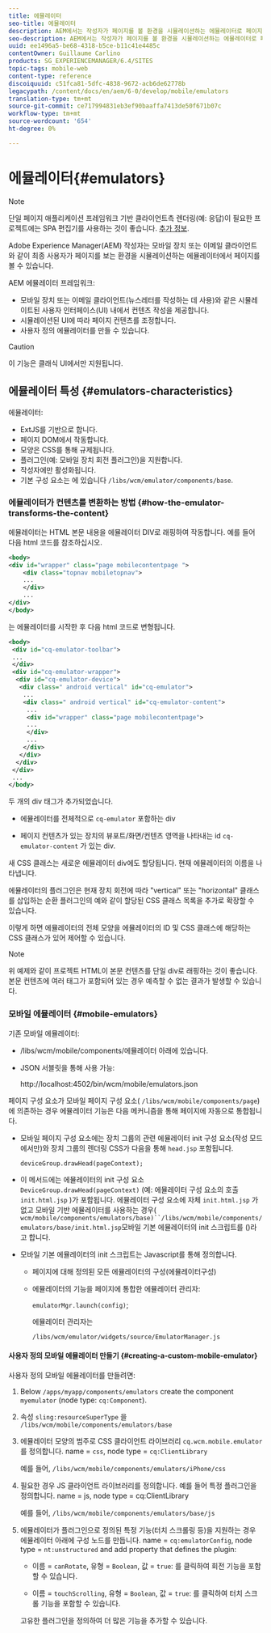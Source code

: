 ```yaml
---
title: 에뮬레이터
seo-title: 에뮬레이터
description: AEM에서는 작성자가 페이지를 볼 환경을 시뮬레이션하는 에뮬레이터로 페이지를 볼 수 있습니다
seo-description: AEM에서는 작성자가 페이지를 볼 환경을 시뮬레이션하는 에뮬레이터로 페이지를 볼 수 있습니다
uuid: ee1496a5-be68-4318-b5ce-b11c41e4485c
contentOwner: Guillaume Carlino
products: SG_EXPERIENCEMANAGER/6.4/SITES
topic-tags: mobile-web
content-type: reference
discoiquuid: c51fca81-5dfc-4838-9672-acb6de62778b
legacypath: /content/docs/en/aem/6-0/develop/mobile/emulators
translation-type: tm+mt
source-git-commit: ce717994831eb3ef90baaffa7413de50f671b07c
workflow-type: tm+mt
source-wordcount: '654'
ht-degree: 0%

---
```



# 에뮬레이터{#emulators}

>[!NOTE]
>
>단일 페이지 애플리케이션 프레임워크 기반 클라이언트측 렌더링(예: 응답)이 필요한 프로젝트에는 SPA 편집기를 사용하는 것이 좋습니다. [추가 정보](/help/sites-developing/spa-overview.md).

Adobe Experience Manager(AEM) 작성자는 모바일 장치 또는 이메일 클라이언트와 같이 최종 사용자가 페이지를 보는 환경을 시뮬레이션하는 에뮬레이터에서 페이지를 볼 수 있습니다.

AEM 에뮬레이터 프레임워크:

* 모바일 장치 또는 이메일 클라이언트(뉴스레터를 작성하는 데 사용)와 같은 시뮬레이트된 사용자 인터페이스(UI) 내에서 컨텐츠 작성을 제공합니다.
* 시뮬레이션된 UI에 따라 페이지 컨텐츠를 조정합니다.
* 사용자 정의 에뮬레이터를 만들 수 있습니다.

>[!CAUTION]
>
>이 기능은 클래식 UI에서만 지원됩니다.

## 에뮬레이터 특성 {#emulators-characteristics}

에뮬레이터:

* ExtJS를 기반으로 합니다.
* 페이지 DOM에서 작동합니다.
* 모양은 CSS를 통해 규제됩니다.
* 플러그인(예: 모바일 장치 회전 플러그인)을 지원합니다.
* 작성자에만 활성화됩니다.
* 기본 구성 요소는 에 있습니다 `/libs/wcm/emulator/components/base`.

### 에뮬레이터가 컨텐츠를 변환하는 방법 {#how-the-emulator-transforms-the-content}

에뮬레이터는 HTML 본문 내용을 에뮬레이터 DIV로 래핑하여 작동합니다. 예를 들어 다음 html 코드를 참조하십시오.

```xml
<body>
<div id="wrapper" class="page mobilecontentpage ">
    <div class="topnav mobiletopnav">
    ...
    </div>
    ...
</div>
</body>
```

는 에뮬레이터를 시작한 후 다음 html 코드로 변형됩니다.

```xml
<body>
 <div id="cq-emulator-toolbar">
 ...
 </div>
 <div id="cq-emulator-wrapper">
  <div id="cq-emulator-device">
   <div class=" android vertical" id="cq-emulator">
    ...
    <div class=" android vertical" id="cq-emulator-content">
     ...
     <div id="wrapper" class="page mobilecontentpage">
     ...
     </div>
     ...
    </div>
   </div>
  </div>
 </div>
 ...
</body>
```

두 개의 div 태그가 추가되었습니다.

* 에뮬레이터를 전체적으로 `cq-emulator` 포함하는 div

* 페이지 컨텐츠가 있는 장치의 뷰포트/화면/컨텐츠 영역을 나타내는 id `cq-emulator-content` 가 있는 div.

새 CSS 클래스는 새로운 에뮬레이터 div에도 할당됩니다. 현재 에뮬레이터의 이름을 나타냅니다.

에뮬레이터의 플러그인은 현재 장치 회전에 따라 &quot;vertical&quot; 또는 &quot;horizontal&quot; 클래스를 삽입하는 순환 플러그인의 예와 같이 할당된 CSS 클래스 목록을 추가로 확장할 수 있습니다.

이렇게 하면 에뮬레이터의 전체 모양을 에뮬레이터의 ID 및 CSS 클래스에 해당하는 CSS 클래스가 있어 제어할 수 있습니다.

>[!NOTE]
>
>위 예제와 같이 프로젝트 HTML이 본문 컨텐츠를 단일 div로 래핑하는 것이 좋습니다. 본문 컨텐츠에 여러 태그가 포함되어 있는 경우 예측할 수 없는 결과가 발생할 수 있습니다.

### 모바일 에뮬레이터 {#mobile-emulators}

기존 모바일 에뮬레이터:

* /libs/wcm/mobile/components/에뮬레이터 아래에 있습니다.
* JSON 서블릿을 통해 사용 가능:

   http://localhost:4502/bin/wcm/mobile/emulators.json

페이지 구성 요소가 모바일 페이지 구성 요소( `/libs/wcm/mobile/components/page`)에 의존하는 경우 에뮬레이터 기능은 다음 메커니즘을 통해 페이지에 자동으로 통합됩니다.

* 모바일 페이지 구성 요소에는 장치 그룹의 관련 에뮬레이터 init 구성 요소(작성 모드에서만)와 장치 그룹의 렌더링 CSS가 다음을 통해 `head.jsp` 포함됩니다.

   `deviceGroup.drawHead(pageContext);`

* 이 메서드에는 에뮬레이터의 init 구성 요소 `DeviceGroup.drawHead(pageContext)` (예: 에뮬레이터 구성 요소의 호출 `init.html.jsp` )가 포함됩니다. 에뮬레이터 구성 요소에 자체 `init.html.jsp` 가 없고 모바일 기반 에뮬레이터를 사용하는 경우( `wcm/mobile/components/emulators/base)``/libs/wcm/mobile/components/emulators/base/init.html.jsp`모바일 기본 에뮬레이터의 init 스크립트를 ()라고 합니다.

* 모바일 기본 에뮬레이터의 init 스크립트는 Javascript를 통해 정의합니다.

   * 페이지에 대해 정의된 모든 에뮬레이터의 구성(에뮬레이터구성)
   * 에뮬레이터의 기능을 페이지에 통합한 에뮬레이터 관리자:

      `emulatorMgr.launch(config)`;

      에뮬레이터 관리자는

      `/libs/wcm/emulator/widgets/source/EmulatorManager.js`

#### 사용자 정의 모바일 에뮬레이터 만들기 {#creating-a-custom-mobile-emulator}

사용자 정의 모바일 에뮬레이터를 만들려면:

1. Below `/apps/myapp/components/emulators` create the component `myemulator` (node type: `cq:Component`).

1. 속성 `sling:resourceSuperType` 을 `/libs/wcm/mobile/components/emulators/base`

1. 에뮬레이터 모양의 범주로 CSS 클라이언트 라이브러리 `cq.wcm.mobile.emulator` 를 정의합니다. name = `css`, node type = `cq:ClientLibrary`

   예를 들어, `/libs/wcm/mobile/components/emulators/iPhone/css`

1. 필요한 경우 JS 클라이언트 라이브러리를 정의합니다. 예를 들어 특정 플러그인을 정의합니다. name = js, node type = cq:ClientLibrary

   예를 들어, `/libs/wcm/mobile/components/emulators/base/js`

1. 에뮬레이터가 플러그인으로 정의된 특정 기능(터치 스크롤링 등)을 지원하는 경우 에뮬레이터 아래에 구성 노드를 만듭니다. name = `cq:emulatorConfig`, node type = `nt:unstructured` and add property that defines the plugin:

   * 이름 = `canRotate`, 유형 = `Boolean`, 값 = `true`: 를 클릭하여 회전 기능을 포함할 수 있습니다.

   * 이름 = `touchScrolling`, 유형 = `Boolean`, 값 = `true`: 를 클릭하여 터치 스크롤 기능을 포함할 수 있습니다.

   고유한 플러그인을 정의하여 더 많은 기능을 추가할 수 있습니다.

